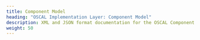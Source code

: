 ```yaml
---
title: Component Model
heading: "OSCAL Implementation Layer: Component Model"
description: XML and JSON format documentation for the OSCAL Component model, which is part of the OSCAL Implementation layer. These formats model a description of the controls that are supported in a given implementation of a hardware, software, service, policy, process, or proceedure.
weight: 50
---
```

